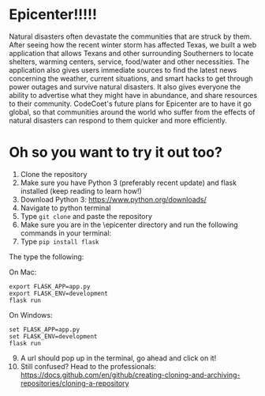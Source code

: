 # Epicenter!!!!!

Natural disasters often devastate the communities that are struck by them. After seeing how the recent winter storm has affected Texas, we built a web application that allows Texans and other surrounding Southerners to locate shelters, warming centers, service, food/water and other necessities. The application also gives users immediate sources to find the latest news concerning the weather, current situations, and smart hacks to get through power outages and survive natural disasters. It also gives everyone the ability to advertise what they might have in abundance, and share resources to their community. CodeCoet's future plans for Epicenter are to have it go global, so that communities around the world who suffer from the effects of natural disasters can respond to them quicker and more efficiently.


# Oh so you want to try it out too?

1. Clone the repository
2. Make sure you have Python 3 (preferably recent update) and flask installed (keep reading to learn how!)
3. Download Python 3: https://www.python.org/downloads/
4. Navigate to python terminal
5. Type ```git clone``` and paste the repository
7. Make sure you are in the \epicenter directory and run the following commands in your terminal:
8. Type ```pip install flask```

The type the following:


On Mac:
```
export FLASK_APP=app.py
export FLASK_ENV=development
flask run
```

On Windows:
```
set FLASK_APP=app.py
set FLASK_ENV=development
flask run
```

9. A url should pop up in the terminal, go ahead and click on it!
10. Still confused? Head to the professionals: https://docs.github.com/en/github/creating-cloning-and-archiving-repositories/cloning-a-repository

